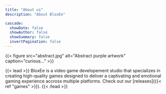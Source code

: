 ```yaml
---
title: "About us"
description: "About BloxEe"

cascade:
  showDate: false
  showAuthor: false
  showSummary: false
  invertPagination: false
---
```


{{< figure src="abstract.jpg" alt="Abstract purple artwork" caption="curious..." >}}

{{< lead >}}
BloxEe is a video game developement studio that specializes in creating high-quality games designed to deliver  a captivating and emotional gaming experience accross multiple platforms.
Check out our [releases]({{< ref "games" >}}).
{{< /lead >}}

